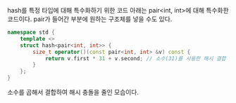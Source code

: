 hash를 특정 타입에 대해 특수화하기 위한 코드
아래는 pair<int, int>에 대해 특수화한 코드이다.
pair가 들어간 부분에 원하는 구조체를 넣을 수도 있다.
```cpp
namespace std {
    template <>
    struct hash<pair<int, int>> {
        size_t operator()(const pair<int, int> &v) const {
            return v.first * 31 + v.second; // 소수(31)를 사용한 해시 결합
        }
    };
}
```
소수를 곱해서 결합하여 해시 충돌을 줄인 모습이다.